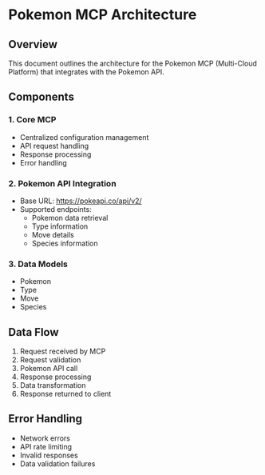 # Pokemon MCP Architecture

## Overview
This document outlines the architecture for the Pokemon MCP (Multi-Cloud Platform) that integrates with the Pokemon API.

## Components

### 1. Core MCP
- Centralized configuration management
- API request handling
- Response processing
- Error handling

### 2. Pokemon API Integration
- Base URL: https://pokeapi.co/api/v2/
- Supported endpoints:
  - Pokemon data retrieval
  - Type information
  - Move details
  - Species information

### 3. Data Models
- Pokemon
- Type
- Move
- Species

## Data Flow
1. Request received by MCP
2. Request validation
3. Pokemon API call
4. Response processing
5. Data transformation
6. Response returned to client

## Error Handling
- Network errors
- API rate limiting
- Invalid responses
- Data validation failures
